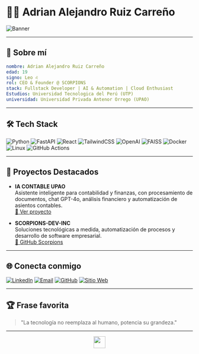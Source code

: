 # 👨‍💻 Adrian Alejandro Ruiz Carreño

![Banner](https://raw.githubusercontent.com/tu_usuario/tu_repo/main/static/ADRIAN_ALEJANDRO_RUIZ_CARREÑO.jpeg)

---

## 🚀 Sobre mí

```yaml
nombre: Adrian Alejandro Ruiz Carreño
edad: 19
signo: Leo ♌
rol: CEO & Founder @ SCORPIONS
stack: Fullstack Developer | AI & Automation | Cloud Enthusiast
Estudios: Universidad Tecnologica del Perú (UTP)
universidad: Universidad Privada Antenor Orrego (UPAO)
```

---

## 🛠️ Tech Stack

![Python](https://img.shields.io/badge/-Python-333?style=flat&logo=python)
![FastAPI](https://img.shields.io/badge/-FastAPI-333?style=flat&logo=fastapi)
![React](https://img.shields.io/badge/-React-333?style=flat&logo=react)
![TailwindCSS](https://img.shields.io/badge/-TailwindCSS-333?style=flat&logo=tailwindcss)
![OpenAI](https://img.shields.io/badge/-OpenAI-333?style=flat&logo=openai)
![FAISS](https://img.shields.io/badge/-FAISS-333?style=flat)
![Docker](https://img.shields.io/badge/-Docker-333?style=flat&logo=docker)
![Linux](https://img.shields.io/badge/-Linux-333?style=flat&logo=linux)
![GitHub Actions](https://img.shields.io/badge/-GitHub%20Actions-333?style=flat&logo=githubactions)

---

## 🧠 Proyectos Destacados

- **IA CONTABLE UPAO**  
  Asistente inteligente para contabilidad y finanzas, con procesamiento de documentos, chat GPT-4o, análisis financiero y automatización de asientos contables.  
  [🔗 Ver proyecto](https://github.com/TobiramaSama18/IA_CONTABLE)

- **SCORPIONS-DEV-INC**  
  Soluciones tecnológicas a medida, automatización de procesos y desarrollo de software empresarial.  
  [🔗 GitHub Scorpions](https://github.com/SCORPIONS-DEV-INC)

---

## 🌐 Conecta conmigo

[![LinkedIn](https://img.shields.io/badge/-LinkedIn-0077b5?style=flat&logo=linkedin)](https://www.linkedin.com/in/adrianalejandroruiz/)
[![Email](https://img.shields.io/badge/-Email-c14438?style=flat&logo=gmail&logoColor=white)](mailto:adrianalejandroruiz19@gmail.com)
[![GitHub](https://img.shields.io/badge/-GitHub-333?style=flat&logo=github)](https://github.com/TobiramaSama18)
[![Sitio Web](https://img.shields.io/badge/-Sitio%20Web-333?style=flat&logo=googlechrome)](https://upao.edu.pe)

---

## 🏆 Frase favorita

> "La tecnología no reemplaza al humano, potencia su grandeza."

---

<p align="center">
  <img src="https://skillicons.dev/icons?i=python,fastapi,react,tailwind,openai,docker,linux,github" height="32" />
<!---
TobiramaSama18/TobiramaSama18 is a ✨ special ✨ repository because its `README.md` (this file) appears on your GitHub profile.
You can click the Preview link to take a look at your changes.
--->
